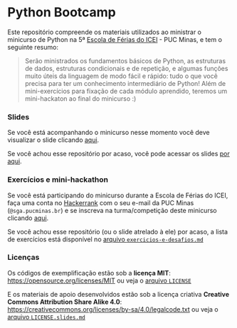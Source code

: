 # Python Bootcamp 

Este repositório compreende os materiais utilizados ao ministrar o minicurso de Python na 5ª [Escola de Férias do ICEI](http://icei.pucminas.br/escoladeferias/) - PUC Minas, e tem o seguinte resumo:
> Serão ministrados os fundamentos básicos de Python, as estruturas de dados, estruturas condicionais e de repetição, e algumas funções muito úteis da linguagem de modo fácil e rápido: tudo o que você precisa para ter um conhecimento intermediário de Python! 
> Além de mini-exercícios para fixação de cada módulo aprendido, teremos um mini-hackaton ao final do minicurso :)

### Slides
Se você está acompanhando o minicurso nesse momento você deve visualizar o slide clicando [aqui](https://slides.com/izabelacb/pysummercamppuc/live).

Se você achou esse repositório por acaso, você pode acessar os slides [por aqui](http://slides.com/izabelacb/pysummercamppuc#/).

### Exercícios e mini-hackathon
Se você está participando do minicurso durante a Escola de Férias do ICEI, faça uma conta no [Hackerrank](https://www.hackerrank.com/signup) com o seu e-mail da PUC Minas (`@sga.pucminas.br`) e se inscreva na turma/competição deste minicurso clicando [aqui](https://www.hackerrank.com/python-bootcamp-5-escola-de-ferias).

Se você achou esse repositório (ou o slide atrelado à ele) por acaso, a lista de exercícios está disponível no [arquivo `exercicios-e-desafios.md`](https://github.com/belacb/python-bootcamp-minicourse/blob/master/exercicios-e-desafios.md)

### Licenças
Os códigos de exemplificação estão sob a __licença MIT__: https://opensource.org/licenses/MIT ou veja o [arquivo `LICENSE`](https://github.com/belacb/python-bootcamp-minicourse/blob/master/LICENSE) 

E os materiais de apoio desenvolvidos estão sob a licença criativa __Creative Commons Attribution Share Alike 4.0__: https://creativecommons.org/licenses/by-sa/4.0/legalcode.txt ou veja o [arquivo `LICENSE.slides.md`](https://github.com/belacb/python-bootcamp-minicourse/blob/master/LICENSE.slides.md)